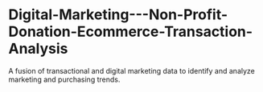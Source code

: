 # Digital-Marketing---Non-Profit-Donation-Ecommerce-Transaction-Analysis
A fusion of transactional and digital marketing data to identify and analyze marketing and purchasing trends. 
